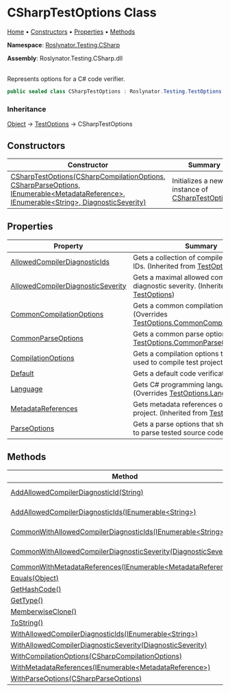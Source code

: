 # CSharpTestOptions Class

[Home](../../../../README.md) &#x2022; [Constructors](#constructors) &#x2022; [Properties](#properties) &#x2022; [Methods](#methods)

**Namespace**: [Roslynator.Testing.CSharp](../README.md)

**Assembly**: Roslynator\.Testing\.CSharp\.dll

\
Represents options for a C\# code verifier\.

```csharp
public sealed class CSharpTestOptions : Roslynator.Testing.TestOptions
```

### Inheritance

[Object](https://docs.microsoft.com/en-us/dotnet/api/system.object) &#x2192; [TestOptions](../../TestOptions/README.md) &#x2192; CSharpTestOptions

## Constructors

| Constructor | Summary |
| ----------- | ------- |
| [CSharpTestOptions(CSharpCompilationOptions, CSharpParseOptions, IEnumerable\<MetadataReference>, IEnumerable\<String>, DiagnosticSeverity)](-ctor/README.md) | Initializes a new instance of [CSharpTestOptions](./README.md)\. |

## Properties

| Property | Summary |
| -------- | ------- |
| [AllowedCompilerDiagnosticIds](../../TestOptions/AllowedCompilerDiagnosticIds/README.md) | Gets a collection of compiler diagnostic IDs\. \(Inherited from [TestOptions](../../TestOptions/README.md)\) |
| [AllowedCompilerDiagnosticSeverity](../../TestOptions/AllowedCompilerDiagnosticSeverity/README.md) | Gets a maximal allowed compiler diagnostic severity\. \(Inherited from [TestOptions](../../TestOptions/README.md)\) |
| [CommonCompilationOptions](CommonCompilationOptions/README.md) | Gets a common compilation options\. \(Overrides [TestOptions.CommonCompilationOptions](../../TestOptions/CommonCompilationOptions/README.md)\) |
| [CommonParseOptions](CommonParseOptions/README.md) | Gets a common parse options\. \(Overrides [TestOptions.CommonParseOptions](../../TestOptions/CommonParseOptions/README.md)\) |
| [CompilationOptions](CompilationOptions/README.md) | Gets a compilation options that should be used to compile test project\. |
| [Default](Default/README.md) | Gets a default code verification options\. |
| [Language](Language/README.md) | Gets C\# programming language identifier\. \(Overrides [TestOptions.Language](../../TestOptions/Language/README.md)\) |
| [MetadataReferences](../../TestOptions/MetadataReferences/README.md) | Gets metadata references of a test project\. \(Inherited from [TestOptions](../../TestOptions/README.md)\) |
| [ParseOptions](ParseOptions/README.md) | Gets a parse options that should be used to parse tested source code\. |

## Methods

| Method | Summary |
| ------ | ------- |
| [AddAllowedCompilerDiagnosticId(String)](AddAllowedCompilerDiagnosticId/README.md) | Adds specified compiler diagnostic ID to the list of allowed compiler diagnostic IDs\. |
| [AddAllowedCompilerDiagnosticIds(IEnumerable\<String>)](AddAllowedCompilerDiagnosticIds/README.md) | Adds a list of specified compiler diagnostic IDs to the list of allowed compiler diagnostic IDs\. |
| [CommonWithAllowedCompilerDiagnosticIds(IEnumerable\<String>)](CommonWithAllowedCompilerDiagnosticIds/README.md) |  \(Overrides [TestOptions.CommonWithAllowedCompilerDiagnosticIds](../../TestOptions/CommonWithAllowedCompilerDiagnosticIds/README.md)\) |
| [CommonWithAllowedCompilerDiagnosticSeverity(DiagnosticSeverity)](CommonWithAllowedCompilerDiagnosticSeverity/README.md) |  \(Overrides [TestOptions.CommonWithAllowedCompilerDiagnosticSeverity](../../TestOptions/CommonWithAllowedCompilerDiagnosticSeverity/README.md)\) |
| [CommonWithMetadataReferences(IEnumerable\<MetadataReference>)](CommonWithMetadataReferences/README.md) |  \(Overrides [TestOptions.CommonWithMetadataReferences](../../TestOptions/CommonWithMetadataReferences/README.md)\) |
| [Equals(Object)](https://docs.microsoft.com/en-us/dotnet/api/system.object.equals) |  \(Inherited from [Object](https://docs.microsoft.com/en-us/dotnet/api/system.object)\) |
| [GetHashCode()](https://docs.microsoft.com/en-us/dotnet/api/system.object.gethashcode) |  \(Inherited from [Object](https://docs.microsoft.com/en-us/dotnet/api/system.object)\) |
| [GetType()](https://docs.microsoft.com/en-us/dotnet/api/system.object.gettype) |  \(Inherited from [Object](https://docs.microsoft.com/en-us/dotnet/api/system.object)\) |
| [MemberwiseClone()](https://docs.microsoft.com/en-us/dotnet/api/system.object.memberwiseclone) |  \(Inherited from [Object](https://docs.microsoft.com/en-us/dotnet/api/system.object)\) |
| [ToString()](https://docs.microsoft.com/en-us/dotnet/api/system.object.tostring) |  \(Inherited from [Object](https://docs.microsoft.com/en-us/dotnet/api/system.object)\) |
| [WithAllowedCompilerDiagnosticIds(IEnumerable\<String>)](WithAllowedCompilerDiagnosticIds/README.md) | |
| [WithAllowedCompilerDiagnosticSeverity(DiagnosticSeverity)](WithAllowedCompilerDiagnosticSeverity/README.md) | |
| [WithCompilationOptions(CSharpCompilationOptions)](WithCompilationOptions/README.md) | |
| [WithMetadataReferences(IEnumerable\<MetadataReference>)](WithMetadataReferences/README.md) | |
| [WithParseOptions(CSharpParseOptions)](WithParseOptions/README.md) | |


